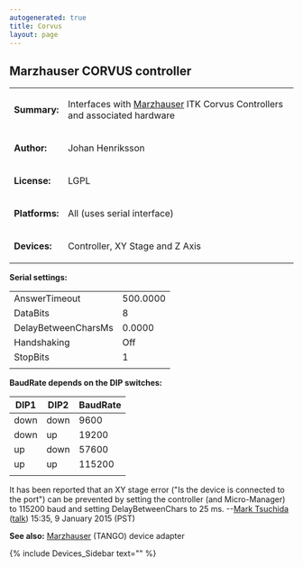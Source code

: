 ```yaml
---
autogenerated: true
title: Corvus
layout: page
---
```


## Marzhauser CORVUS controller

<table>
<tr>
<td markdown="1">

**Summary:**

</td>
<td markdown="1">

Interfaces with [Marzhauser](http://www.marzhauser.com) ITK Corvus
Controllers and associated hardware

</td>
</tr>
<tr>
<td markdown="1">

**Author:**

</td>
<td markdown="1">

Johan Henriksson

</td>
</tr>
<tr>
<td markdown="1">

**License:**

</td>
<td markdown="1">

LGPL

</td>
</tr>
<tr>
<td markdown="1">

**Platforms:**

</td>
<td markdown="1">

All (uses serial interface)

</td>
</tr>
<tr>
<td markdown="1">

**Devices:**

</td>
<td markdown="1">

Controller, XY Stage and Z Axis

</td>
</tr>
</table>

**Serial settings:**

|                     |          |
|---------------------|----------|
| AnswerTimeout       | 500.0000 |
| DataBits            | 8        |
| DelayBetweenCharsMs | 0.0000   |
| Handshaking         | Off      |
| StopBits            | 1        |
|                     |          |

**BaudRate depends on the DIP switches:**

| DIP1 | DIP2 | BaudRate |
|------|------|----------|
| down | down | 9600     |
| down | up   | 19200    |
| up   | down | 57600    |
| up   | up   | 115200   |
|      |      |          |

It has been reported that an XY stage error ("Is the device is connected
to the port") can be prevented by setting the controller (and
Micro-Manager) to 115200 baud and setting DelayBetweenChars to 25 ms.
--[Mark Tsuchida](User:Mark_Tsuchida "wikilink")
([talk](User_talk:Mark_Tsuchida "wikilink")) 15:35, 9 January 2015 (PST)

**See also:** [Marzhauser](Marzhauser "wikilink") (TANGO) device adapter

{% include Devices_Sidebar text="" %}
